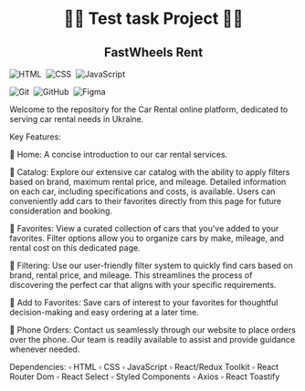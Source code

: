 <h1 align="center"> 👨‍💻 Test task Project 👩‍💻 </h1>
<h2 align="center">   FastWheels Rent   </h2>

![HTML](https://img.shields.io/badge/-HTML-05122A?style=flat&logo=HTML5)&nbsp;
![CSS](https://img.shields.io/badge/-CSS-05122A?style=flat&logo=CSS3&logoColor=2965f1)&nbsp;
![JavaScript](https://img.shields.io/badge/-JavaScript-05122A?style=flat&logo=javascript)&nbsp;

![Git](https://img.shields.io/badge/-Git-05122A?style=flat&logo=git)&nbsp;
![GitHub](https://img.shields.io/badge/-GitHub-05122A?style=flat&logo=github)&nbsp;
![Figma](https://img.shields.io/badge/-Figma-05122A?style=flat&logo=figma)&nbsp;

Welcome to the repository for the Car Rental online platform, dedicated to serving car rental needs in Ukraine.

Key Features:

🔘 Home: A concise introduction to our car rental services.

🔘 Catalog: Explore our extensive car catalog with the ability to apply filters based on brand, maximum rental price, and mileage. Detailed information on each car, including specifications and costs, is available. Users can conveniently add cars to their favorites directly from this page for future consideration and booking.

🔘 Favorites: View a curated collection of cars that you've added to your favorites. Filter options allow you to organize cars by make, mileage, and rental cost on this dedicated page.

🔘 Filtering: Use our user-friendly filter system to quickly find cars based on brand, rental price, and mileage. This streamlines the process of discovering the perfect car that aligns with your specific requirements.

🔘 Add to Favorites: Save cars of interest to your favorites for thoughtful decision-making and easy ordering at a later time.

🔘 Phone Orders: Contact us seamlessly through our website to place orders over the phone. Our team is readily available to assist and provide guidance whenever needed.

Dependencies:
▫️ HTML ▫️ CSS ▫️ JavaScript ▫️ React/Redux Toolkit ▫️ React Router Dom ▫️ React Select ▫️ Styled Components ▫️ Axios ▫️ React Toastify
